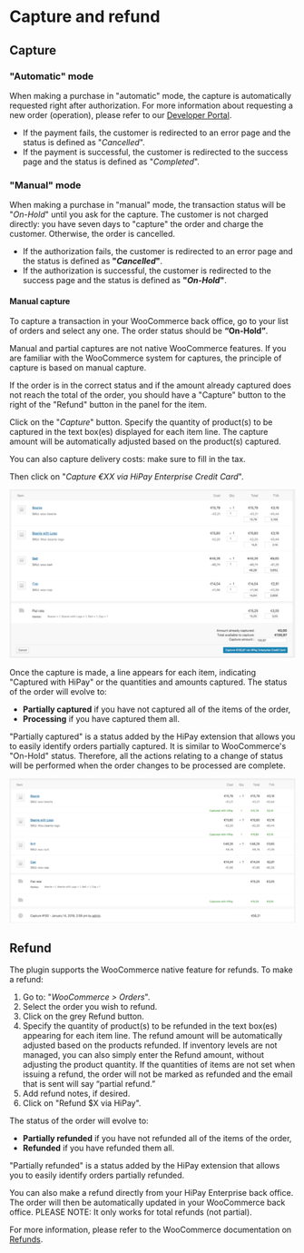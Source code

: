 # Capture and refund

## Capture

### "Automatic" mode

When making a purchase in "automatic" mode, the capture is automatically requested right after authorization. For more information about requesting a new order (operation), please refer to our [Developer Portal](/doc-api/enterprise/gateway/#!/payments/requestNewOrder).

   - If the payment fails, the customer is redirected to an error page and the status is defined as "_Cancelled_".
   - If the payment is successful, the customer is redirected to the success page and the status is defined as "_Completed_".

### "Manual" mode

When making a purchase in "manual" mode, the transaction status will be "_On-Hold_" until you ask for the capture.
The customer is not charged directly: you have seven days to "capture" the order and charge the customer. Otherwise, the order is cancelled.

  - If the authorization fails, the customer is redirected to an error page and the status is defined as **"_Cancelled_"**.
  - If the authorization is successful, the customer is redirected to the success page and the status is defined as **"_On-Hold_"**.

#### Manual capture

To capture a transaction in your WooCommerce back office, go to your list of orders and select any one. 
The order status should be **“On-Hold”**.

Manual and partial captures are not native WooCommerce features.
If you are familiar with the WooCommerce system for captures, the principle of capture is based on manual capture.

If the order is in the correct status and if the amount already captured does not reach the total of the order, you should have a  "Capture" button to the right of the "Refund" button in the panel for the item.

Click on the "_Capture_" button.
Specify the quantity of product(s) to be captured in the text box(es) displayed for each item line.
The capture amount will be automatically adjusted based on the product(s) captured.


You can also capture delivery costs: make sure to fill in the tax.

Then click on "_Capture €XX via HiPay Enterprise Credit Card_".

![legend](images/capture-item.png)

Once the capture is made, a line appears for each item, indicating "Captured with HiPay" or the
quantities and amounts captured.
The status of the order will evolve to:
- **Partially captured** if you have not captured all of the items of the order,
- **Processing** if you have captured them all.

"Partially captured" is a status added by the HiPay extension that allows you to easily identify
orders partially captured.
It is similar to WooCommerce's "On-Hold" status. Therefore, all the actions relating to a change of
status will be performed when the order changes to be processed are complete.

![legend](images/captured-item-step2.png)

## Refund

The plugin supports the WooCommerce native feature for refunds. 
To make a refund: 

1. Go to: "_WooCommerce > Orders_".
2. Select the order you wish to refund.
3. Click on the grey Refund button.
4. Specify the quantity of product(s) to be refunded in the text box(es) appearing for each item line. The refund amount will be automatically adjusted based on the products refunded. If inventory levels are not managed, you can also simply enter the Refund amount, without adjusting the product quantity. If the quantities of items are not set when issuing a refund, the order will not be marked as refunded and the email that is sent will say “partial refund.”
5. Add refund notes, if desired.
6. Click on "Refund $X via HiPay".

The status of the order will evolve to:
- **Partially refunded** if you have not refunded all of the items of the order,
- **Refunded** if you have refunded them all.

"Partially refunded" is a status added by the HiPay extension that allows you to easily identify
orders partially refunded.

You can also make a refund directly from your HiPay Enterprise back office. The order will then be automatically updated in your WooCommerce back office. 
PLEASE NOTE: It only works for total refunds (not partial).

For more information, please refer to the WooCommerce documentation on [Refunds](https://docs.woocommerce.com/document/woocommerce-refunds/).

